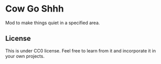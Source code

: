 # Cow Go Shhh

Mod to make things quiet in a specified area.

## License

This is under CC0 license. Feel free to learn from it and incorporate it in your own projects.
